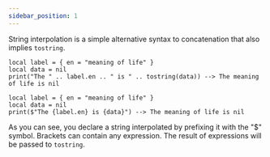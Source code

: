 ```yaml
---
sidebar_position: 1
---
```

String interpolation is a simple alternative syntax to concatenation that also implies `tostring`.

```pluto title="Concatenation"
local label = { en = "meaning of life" }
local data = nil
print("The " .. label.en .. " is " .. tostring(data)) --> The meaning of life is nil
```

```pluto title="String Interpolation"
local label = { en = "meaning of life" }
local data = nil
print($"The {label.en} is {data}") --> The meaning of life is nil
```

As you can see, you declare a string interpolated by prefixing it with the "$" symbol. Brackets can contain any expression. The result of expressions will be passed to `tostring`.
